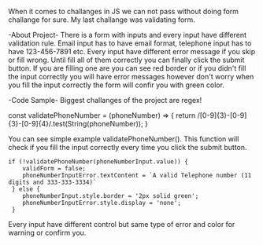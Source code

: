 When it comes to challanges in JS we can not pass without doing form challange for sure. My last challange was validating form.

-About Project-
There is a form with inputs and every input have different validation rule. Email input has to have email format, telephone input has to have 123-456-7891 etc. Every input have different error message if you skip or fill wrong. Until fill all of them correctly you can finally click the submit button.
If you are filling one are you can see red border or if you didn't fill the input correctly you will have error messages however don't worry when you fill the input correctly the form will confir you with green color.

-Code Sample-
Biggest challanges of the project are regex!

const validatePhoneNumber = (phoneNumber) => {
    return /[0-9]{3}-[0-9]{3}-[0-9]{4}/.test(String(phoneNumber));
}

You can see simple example validatePhoneNumber(). This function will check if you fill the input correctly every time you click the submit button.

    if (!validatePhoneNumber(phoneNumberInput.value)) {
        validForm = false;
        phoneNumberInputError.textContent = `A valid Telephone number (11 digits and 333-333-3334)`
     } else {
        phoneNumberInput.style.border = '2px solid green';
        phoneNumberInputError.style.display = 'none';
     }

Every input have different control but same type of error and color for warning or confirm you.